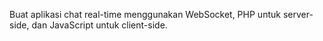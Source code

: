 Buat aplikasi chat real-time menggunakan WebSocket, PHP untuk server-side, dan JavaScript untuk client-side. 
